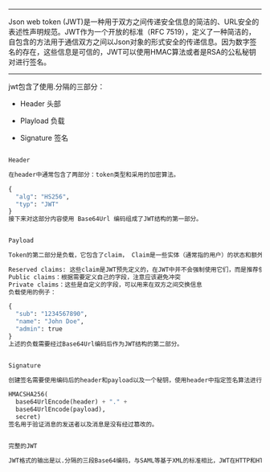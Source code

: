 
---
Json web token (JWT)是一种用于双方之间传递安全信息的简洁的、URL安全的表述性声明规范。JWT作为一个开放的标准（RFC 7519），定义了一种简洁的，自包含的方法用于通信双方之间以Json对象的形式安全的传递信息。因为数字签名的存在，这些信息是可信的，JWT可以使用HMAC算法或者是RSA的公私秘钥对进行签名。

---

jwt包含了使用.分隔的三部分：

- Header     头部

- Playload   负载

- Signature  签名

``` python

Header

在header中通常包含了两部分：token类型和采用的加密算法。

{
  "alg": "HS256",
  "typ": "JWT"
}  
接下来对这部分内容使用 Base64Url 编码组成了JWT结构的第一部分。


Payload

Token的第二部分是负载，它包含了claim， Claim是一些实体（通常指的用户）的状态和额外的元数据，有三种类型的claim： reserved, public 和 private.

Reserved claims: 这些claim是JWT预先定义的，在JWT中并不会强制使用它们，而是推荐使用，常用的有 iss（签发者）, exp（过期时间戳）, sub（面向的用户）, aud（接收方）, iat（签发时间）。
Public claims：根据需要定义自己的字段，注意应该避免冲突
Private claims：这些是自定义的字段，可以用来在双方之间交换信息
负载使用的例子：

{
  "sub": "1234567890",
  "name": "John Doe",
  "admin": true
}
上述的负载需要经过Base64Url编码后作为JWT结构的第二部分。


Signature

创建签名需要使用编码后的header和payload以及一个秘钥，使用header中指定签名算法进行签名。例如如果希望使用HMAC SHA256算法，那么签名应该使用下列方式创建：

HMACSHA256(
  base64UrlEncode(header) + "." +
  base64UrlEncode(payload),
  secret)  
签名用于验证消息的发送者以及消息是没有经过篡改的。


完整的JWT

JWT格式的输出是以.分隔的三段Base64编码，与SAML等基于XML的标准相比，JWT在HTTP和HTML环境中更容易传递。

```